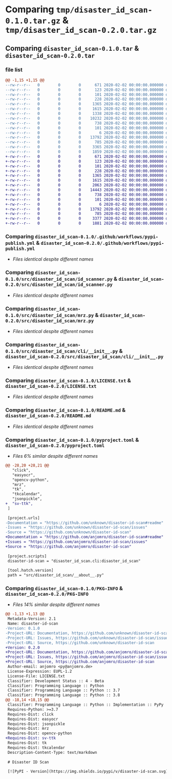 # Comparing `tmp/disaster_id_scan-0.1.0.tar.gz` & `tmp/disaster_id_scan-0.2.0.tar.gz`

## Comparing `disaster_id_scan-0.1.0.tar` & `disaster_id_scan-0.2.0.tar`

### file list

```diff
@@ -1,15 +1,15 @@
--rw-r--r--   0        0        0      671 2020-02-02 00:00:00.000000 disaster_id_scan-0.1.0/.github/workflows/pypi-publish.yml
--rw-r--r--   0        0        0      123 2020-02-02 00:00:00.000000 disaster_id_scan-0.1.0/src/disaster_id_scan/__about__.py
--rw-r--r--   0        0        0      101 2020-02-02 00:00:00.000000 disaster_id_scan-0.1.0/src/disaster_id_scan/__init__.py
--rw-r--r--   0        0        0      228 2020-02-02 00:00:00.000000 disaster_id_scan-0.1.0/src/disaster_id_scan/__main__.py
--rw-r--r--   0        0        0     1365 2020-02-02 00:00:00.000000 disaster_id_scan-0.1.0/src/disaster_id_scan/id_scanner.py
--rw-r--r--   0        0        0     1615 2020-02-02 00:00:00.000000 disaster_id_scan-0.1.0/src/disaster_id_scan/mrz.py
--rw-r--r--   0        0        0     1338 2020-02-02 00:00:00.000000 disaster_id_scan-0.1.0/src/disaster_id_scan/store.py
--rw-r--r--   0        0        0    10232 2020-02-02 00:00:00.000000 disaster_id_scan-0.1.0/src/disaster_id_scan/ui.py
--rw-r--r--   0        0        0      738 2020-02-02 00:00:00.000000 disaster_id_scan-0.1.0/src/disaster_id_scan/cli/__init__.py
--rw-r--r--   0        0        0      101 2020-02-02 00:00:00.000000 disaster_id_scan-0.1.0/tests/__init__.py
--rw-r--r--   0        0        0        6 2020-02-02 00:00:00.000000 disaster_id_scan-0.1.0/.gitignore
--rw-r--r--   0        0        0    13792 2020-02-02 00:00:00.000000 disaster_id_scan-0.1.0/LICENSE.txt
--rw-r--r--   0        0        0      785 2020-02-02 00:00:00.000000 disaster_id_scan-0.1.0/README.md
--rw-r--r--   0        0        0     3365 2020-02-02 00:00:00.000000 disaster_id_scan-0.1.0/pyproject.toml
--rw-r--r--   0        0        0     1859 2020-02-02 00:00:00.000000 disaster_id_scan-0.1.0/PKG-INFO
+-rw-r--r--   0        0        0      671 2020-02-02 00:00:00.000000 disaster_id_scan-0.2.0/.github/workflows/pypi-publish.yml
+-rw-r--r--   0        0        0      123 2020-02-02 00:00:00.000000 disaster_id_scan-0.2.0/src/disaster_id_scan/__about__.py
+-rw-r--r--   0        0        0      101 2020-02-02 00:00:00.000000 disaster_id_scan-0.2.0/src/disaster_id_scan/__init__.py
+-rw-r--r--   0        0        0      228 2020-02-02 00:00:00.000000 disaster_id_scan-0.2.0/src/disaster_id_scan/__main__.py
+-rw-r--r--   0        0        0     1365 2020-02-02 00:00:00.000000 disaster_id_scan-0.2.0/src/disaster_id_scan/id_scanner.py
+-rw-r--r--   0        0        0     1615 2020-02-02 00:00:00.000000 disaster_id_scan-0.2.0/src/disaster_id_scan/mrz.py
+-rw-r--r--   0        0        0     2063 2020-02-02 00:00:00.000000 disaster_id_scan-0.2.0/src/disaster_id_scan/store.py
+-rw-r--r--   0        0        0    14443 2020-02-02 00:00:00.000000 disaster_id_scan-0.2.0/src/disaster_id_scan/ui.py
+-rw-r--r--   0        0        0      738 2020-02-02 00:00:00.000000 disaster_id_scan-0.2.0/src/disaster_id_scan/cli/__init__.py
+-rw-r--r--   0        0        0      101 2020-02-02 00:00:00.000000 disaster_id_scan-0.2.0/tests/__init__.py
+-rw-r--r--   0        0        0        6 2020-02-02 00:00:00.000000 disaster_id_scan-0.2.0/.gitignore
+-rw-r--r--   0        0        0    13792 2020-02-02 00:00:00.000000 disaster_id_scan-0.2.0/LICENSE.txt
+-rw-r--r--   0        0        0      785 2020-02-02 00:00:00.000000 disaster_id_scan-0.2.0/README.md
+-rw-r--r--   0        0        0     3377 2020-02-02 00:00:00.000000 disaster_id_scan-0.2.0/pyproject.toml
+-rw-r--r--   0        0        0     1881 2020-02-02 00:00:00.000000 disaster_id_scan-0.2.0/PKG-INFO
```

### Comparing `disaster_id_scan-0.1.0/.github/workflows/pypi-publish.yml` & `disaster_id_scan-0.2.0/.github/workflows/pypi-publish.yml`

 * *Files identical despite different names*

### Comparing `disaster_id_scan-0.1.0/src/disaster_id_scan/id_scanner.py` & `disaster_id_scan-0.2.0/src/disaster_id_scan/id_scanner.py`

 * *Files identical despite different names*

### Comparing `disaster_id_scan-0.1.0/src/disaster_id_scan/mrz.py` & `disaster_id_scan-0.2.0/src/disaster_id_scan/mrz.py`

 * *Files identical despite different names*

### Comparing `disaster_id_scan-0.1.0/src/disaster_id_scan/cli/__init__.py` & `disaster_id_scan-0.2.0/src/disaster_id_scan/cli/__init__.py`

 * *Files identical despite different names*

### Comparing `disaster_id_scan-0.1.0/LICENSE.txt` & `disaster_id_scan-0.2.0/LICENSE.txt`

 * *Files identical despite different names*

### Comparing `disaster_id_scan-0.1.0/README.md` & `disaster_id_scan-0.2.0/README.md`

 * *Files identical despite different names*

### Comparing `disaster_id_scan-0.1.0/pyproject.toml` & `disaster_id_scan-0.2.0/pyproject.toml`

 * *Files 6% similar despite different names*

```diff
@@ -28,20 +28,21 @@
   "click",
   "easyocr",
   "opencv-python",
   "mrz",
   "tk",
   "tkcalendar",
   "jsonpickle",
+  "sv-ttk",
 ]
 
 [project.urls]
-Documentation = "https://github.com/unknown/disaster-id-scan#readme"
-Issues = "https://github.com/unknown/disaster-id-scan/issues"
-Source = "https://github.com/unknown/disaster-id-scan"
+Documentation = "https://github.com/anjomro/disaster-id-scan#readme"
+Issues = "https://github.com/anjomro/disaster-id-scan/issues"
+Source = "https://github.com/anjomro/disaster-id-scan"
 
 [project.scripts]
 disaster-id-scan = "disaster_id_scan.cli:disaster_id_scan"
 
 [tool.hatch.version]
 path = "src/disaster_id_scan/__about__.py"
```

### Comparing `disaster_id_scan-0.1.0/PKG-INFO` & `disaster_id_scan-0.2.0/PKG-INFO`

 * *Files 14% similar despite different names*

```diff
@@ -1,13 +1,13 @@
 Metadata-Version: 2.1
 Name: disaster-id-scan
-Version: 0.1.0
-Project-URL: Documentation, https://github.com/unknown/disaster-id-scan#readme
-Project-URL: Issues, https://github.com/unknown/disaster-id-scan/issues
-Project-URL: Source, https://github.com/unknown/disaster-id-scan
+Version: 0.2.0
+Project-URL: Documentation, https://github.com/anjomro/disaster-id-scan#readme
+Project-URL: Issues, https://github.com/anjomro/disaster-id-scan/issues
+Project-URL: Source, https://github.com/anjomro/disaster-id-scan
 Author-email: anjomro <py@anjomro.de>
 License-Expression: EUPL-1.2
 License-File: LICENSE.txt
 Classifier: Development Status :: 4 - Beta
 Classifier: Programming Language :: Python
 Classifier: Programming Language :: Python :: 3.7
 Classifier: Programming Language :: Python :: 3.8
@@ -18,14 +18,15 @@
 Classifier: Programming Language :: Python :: Implementation :: PyPy
 Requires-Python: >=3.7
 Requires-Dist: click
 Requires-Dist: easyocr
 Requires-Dist: jsonpickle
 Requires-Dist: mrz
 Requires-Dist: opencv-python
+Requires-Dist: sv-ttk
 Requires-Dist: tk
 Requires-Dist: tkcalendar
 Description-Content-Type: text/markdown
 
 # Disaster ID Scan
 
 [![PyPI - Version](https://img.shields.io/pypi/v/disaster-id-scan.svg)](https://pypi.org/project/disaster-id-scan)
```

